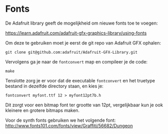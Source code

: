 # Fonts

De Adafruit library geeft de mogelijkheid om nieuwe fonts toe te voegen:

https://learn.adafruit.com/adafruit-gfx-graphics-library/using-fonts

Om deze te gebruiken moet je eerst de git repo van Adafruit GFX ophalen:

```
git clone git@github.com:adafruit/Adafruit-GFX-Library.git
```

Vervolgens ga je naar de `fontconvert` map en compileer je de code:

```
make
```

Tenslotte zorg je er voor dat de executable `fontconvert` en het truetype bestand in dezelfde directory staan, en kies je:

```
fontconvert myfont.ttf 12 > myfont12pt7b.h
```

Dit zorgt voor een bitmap font ter grootte van 12pt, vergelijkbaar kun je ook kleinere en grotere bitmaps maken.

Voor de synth fonts gebruiken we het volgende font: http://www.fonts101.com/fonts/view/Graffiti/56682/Dungeon
